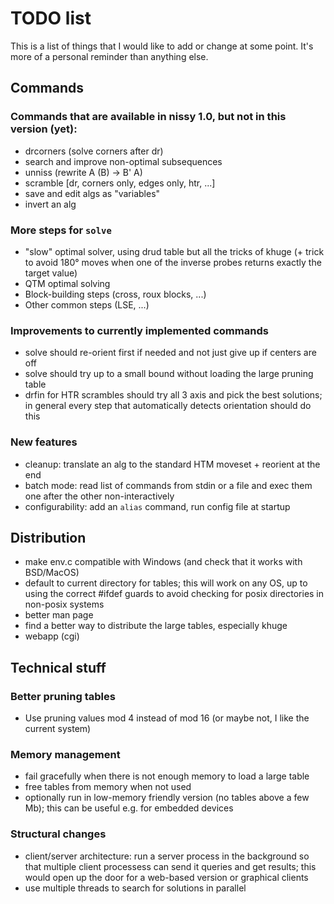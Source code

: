 # TODO list

This is a list of things that I would like to add or change at some point.
It's more of a personal reminder than anything else.

## Commands

### Commands that are available in nissy 1.0, but not in this version (yet):
* drcorners (solve corners after dr)
* search and improve non-optimal subsequences
* unniss (rewrite A (B) -> B' A)
* scramble [dr, corners only, edges only, htr, ...]
* save and edit algs as "variables"
* invert an alg

### More steps for `solve`
* "slow" optimal solver, using drud table but all the tricks
  of khuge (+ trick to avoid 180° moves when one of the inverse
  probes returns exactly the target value)
* QTM optimal solving
* Block-building steps (cross, roux blocks, ...)
* Other common steps (LSE, ...)

### Improvements to currently implemented commands
* solve should re-orient first if needed and not just give up if centers are off
* solve should try up to a small bound without loading the large pruning table
* drfin for HTR scrambles should try all 3 axis and pick the best solutions;
  in general every step that automatically detects orientation should do this

### New features
* cleanup: translate an alg to the standard HTM moveset + reorient at the end
* batch mode: read list of commands from stdin or a file and exec them
  one after the other non-interactively
* configurability: add an `alias` command, run config file at startup

## Distribution

* make env.c compatible with Windows (and check that it works with
  BSD/MacOS)
* default to current directory for tables; this will work on any OS, up to
  using the correct #ifdef guards to avoid checking for posix directories
  in non-posix systems
* better man page
* find a better way to distribute the large tables, especially khuge
* webapp (cgi)

## Technical stuff

### Better pruning tables
* Use pruning values mod 4 instead of mod 16 (or maybe not, I like the
current system)

### Memory management
* fail gracefully when there is not enough memory to load a large table
* free tables from memory when not used
* optionally run in low-memory friendly version (no tables above a few Mb);
  this can be useful e.g. for embedded devices

### Structural changes
* client/server architecture: run a server process in the background so that
  multiple client processess can send it queries and get results; this would
  open up the door for a web-based version or graphical clients
* use multiple threads to search for solutions in parallel
